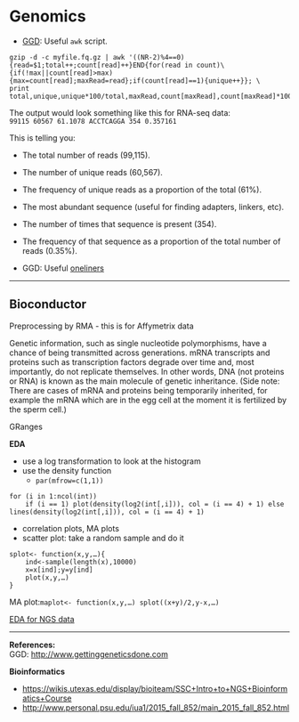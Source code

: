 # Genomics #

* [GGD](http://www.gettinggeneticsdone.com/2012/04/awk-command-to-count-total-unique-and.html): Useful `awk` script.  

```
gzip -d -c myfile.fq.gz | awk '((NR-2)%4==0){read=$1;total++;count[read]++}END{for(read in count)\
{if(!max||count[read]>max){max=count[read];maxRead=read};if(count[read]==1){unique++}}; \
print total,unique,unique*100/total,maxRead,count[maxRead],count[maxRead]*100/total}'
```
The output would look something like this for RNA-seq data:  
`99115 60567 61.1078 ACCTCAGGA 354 0.357161`

This is telling you:  
* The total number of reads (99,115).  
* The number of unique reads (60,567).  
* The frequency of unique reads as a proportion of the total (61%).  
* The most abundant sequence (useful for finding adapters, linkers, etc).  
* The number of times that sequence is present (354).  
* The frequency of that sequence as a proportion of the total number of reads (0.35%).  

* GGD: Useful [oneliners](https://github.com/stephenturner/oneliners)  

---

## Bioconductor ##

Preprocessing by RMA - this is for Affymetrix data 
 
Genetic information, such as single nucleotide polymorphisms, have a chance of being transmitted across generations. mRNA transcripts and proteins such as transcription factors degrade over time and, most importantly, do not replicate themselves. In other words, DNA (not proteins or RNA) is known as the main molecule of genetic inheritance. (Side note: There are cases of mRNA and proteins being temporarily inherited, for example the mRNA which are in the egg cell at the moment it is fertilized by the sperm cell.) 
 
GRanges 
 
**EDA**   
* use a log transformation to look at the histogram  
* use the density function  
	* `par(mfrow=c(1,1))`  

```
for (i in 1:ncol(int)) 
	if (i == 1) plot(density(log2(int[,i])), col = (i == 4) + 1) else lines(density(log2(int[,i])), col = (i == 4) + 1) 
```

* correlation plots, MA plots 
* scatter plot: take a random sample and do it 

```
splot<- function(x,y,…){ 
	ind<-sample(length(x),10000) 
	x=x[ind];y=y[ind] 
	plot(x,y,…) 
}
```

MA plot:`maplot<- function(x,y,…) splot((x+y)/2,y-x,…)`  

[EDA for NGS data](https://github.com/genomicsclass/labs/blob/master/course4/EDA_plots_for_NGS.Rmd)

---

**References:**  
GGD: http://www.gettinggeneticsdone.com

**Bioinformatics**
* https://wikis.utexas.edu/display/bioiteam/SSC+Intro+to+NGS+Bioinformatics+Course
* http://www.personal.psu.edu/iua1/2015_fall_852/main_2015_fall_852.html
